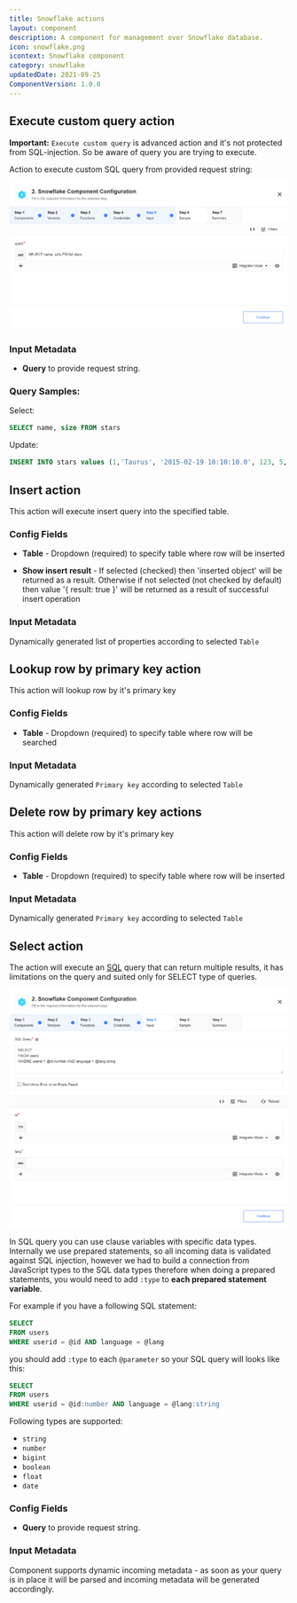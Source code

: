 ```yaml
---
title: Snowflake actions
layout: component
description: A component for management over Snowflake database.
icon: snowflake.png
icontext: Snowflake component
category: snowflake
updatedDate: 2021-09-25
ComponentVersion: 1.0.0
---
```


## Execute custom query action

**Important:** `Execute custom query` is advanced action and it's not protected from SQL-injection. So be aware of query you are trying to execute.

Action to execute custom SQL query from provided request string:

![Execute custom query](img/execute-custom-query.png)

### Input Metadata

* **Query** to provide request string.

### Query Samples:

Select:

```sql
SELECT name, size FROM stars
```

Update:

```sql
INSERT INTO stars values (1,'Taurus', '2015-02-19 10:10:10.0', 123, 5, 'true', '2015-02-19')
```

## Insert action

This action will execute insert query into the specified table.

### Config Fields

* **Table** - Dropdown (required) to specify table where row will be inserted

* **Show insert result** - If selected (checked) then 'inserted object' will be returned as a result. Otherwise if not selected (not checked by default) then value '{ result: true }' will be returned as a result of successful insert operation

### Input Metadata

Dynamically generated list of properties according to selected `Table`

## Lookup row by primary key action

This action will lookup row by it's primary key

### Config Fields

* **Table** - Dropdown (required) to specify table where row will be searched

### Input Metadata

Dynamically generated `Primary key` according to selected `Table`

## Delete row by primary key actions

This action will delete row by it's primary key

### Config Fields

* **Table** - Dropdown (required) to specify table where row will be inserted

### Input Metadata

Dynamically generated `Primary key` according to selected `Table`

## Select action

The action will execute an [SQL](https://en.wikipedia.org/wiki/SQL "SQL") query that can return multiple results, it has limitations on the query and suited only for SELECT type of queries.

![Select](img/select.png)

In SQL query you can use clause variables with specific data types.
Internally we use prepared statements, so all incoming data is
validated against SQL injection, however we had to build a connection from JavaScript types to the SQL data types
therefore when doing a prepared statements, you would need to add ``:type`` to **each prepared statement variable**.

For example if you have a following SQL statement:

```sql
SELECT
FROM users
WHERE userid = @id AND language = @lang
```

you should add ``:type`` to each ``@parameter`` so your SQL query will looks like this:

```sql
SELECT
FROM users
WHERE userid = @id:number AND language = @lang:string
```

Following types are supported:
 * ``string``
 * ``number``
 * ``bigint``
 * ``boolean``
 * ``float``
 * ``date``

### Config Fields

* **Query** to provide request string.

### Input Metadata

Component supports dynamic incoming metadata - as soon as your query is in place it will be parsed and incoming metadata will be generated accordingly.
